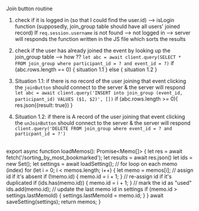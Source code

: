 Join button routine

1. check if it is logged in (so that I could find the user.id) --> isLogin function
    (supposedly, join_group table should have all users' joined record)
    If `req.session.username` is not found --> not logged in --> server will responds the function written in the JS file which sorts the results

2. check if the user has already joined the event by looking up the join_group table --> how ?? 
   `let abc = await client.query(SELECT * FROM join_group where participant_id = ? and event_id = ?)`
   if (abc.rows.length == 0) {
       situation 1.1 
   } else {
       situation 1.2
   }

3. Situation 1.1: if there is no record of the user joining that event
    clicking the `joinButton` should connect to the server & the server will respond `let abc = await client.query('INSERT into join_group (event_id, participant_id) VALUES ($1, $2)', [])`
    if (abc.rows.length >= 0){
    res.json({result: true})
    }

4. Situation 1.2: if there is A record of the user joining that event
    clicking the `unJoinButton` should connect to the server & the server will respond `client.query('DELETE FROM join_group where event_id = ? and particpant_id = ?')`

\
export async function loadMemos(): Promise<Memo[]> {
  let res = await fetch('/sorting_by_most_bookmarked');
  let results = await res.json()
  let ids = new Set();
  let settings = await loadSetting();
  // for loop on each memo (index)
  for (let i = 0; i < memos.length; i++) {
    let memo = memos[i];
    // assign id if it's absent
    if (!memo.id) {
      memo.id = i + 1;
    }
    // re-assign id if it's duplicated
    if (ids.has(memo.id)) {
      memo.id = i + 1;
    }
    // mark the id as "used"
    ids.add(memo.id);
    // update the last memo id in settings
    if (memo.id > settings.lastMemoId) {
      settings.lastMemoId = memo.id;
    }
  }
  await saveSetting(settings);
  return memos;
}